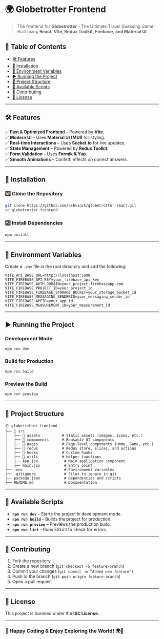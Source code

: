 # 🌍 Globetrotter Frontend

> The frontend for **Globetrotter** - The Ultimate Travel Guessing Game!  
> Built using **React, Vite, Redux Toolkit, Firebase, and Material UI**.

## 📌 Table of Contents

- [🛠️ Features](#features)
- [🚀 Installation](#installation)
- [📌 Environment Variables](#environment-variables)
- [▶️ Running the Project](#running-the-project)
- [📂 Project Structure](#project-structure)
- [📌 Available Scripts](#available-scripts)
- [🤝 Contributing](#contributing)
- [📜 License](#license)

---

## 🛠️ Features

✅ **Fast & Optimized Frontend** – Powered by **Vite**.  
✅ **Modern UI** – Uses **Material UI (MUI)** for styling.  
✅ **Real-time Interactions** – Uses **Socket.io** for live updates.  
✅ **State Management** – Powered by **Redux Toolkit**.  
✅ **Form Validation** – Uses **Formik & Yup**.  
✅ **Smooth Animations** – Confetti effects on correct answers.

---

## 🚀 Installation

### 1️⃣ Clone the Repository

```sh
git clone https://github.com/ashvinck/globetrotter-react.git
cd globetrotter-frontend
```

### 2️⃣ Install Dependencies

```sh
npm install
```

---

## 📌 Environment Variables

Create a `.env` file in the root directory and add the following:

```env
VITE_API_BASE_URL=http://localhost:5000
VITE_FIREBASE_API_KEY=your_firebase_api_key
VITE_FIREBASE_AUTH_DOMAIN=your_project.firebaseapp.com
VITE_FIREBASE_PROJECT_ID=your_project_id
VITE_FIREBASE_FIREBASE_STORAGE_BUCKET=your_storage_bucket_id
VITE_FIREBASE_MESSAGING_SENDERID=your_messaging_sender_id
VITE_FIREBASE_APPID=your_app_id
VITE_FIREBASE_MEASUREMENT_ID=your_measurement_id
```

---

## ▶️ Running the Project

### Development Mode

```sh
npm run dev
```

### Build for Production

```sh
npm run build
```

### Preview the Build

```sh
npm run preview
```

---

## 📂 Project Structure

```
📦 globetrotter-frontend
├── 📂 src
│   ├── 📂 assets          # Static assets (images, icons, etc.)
│   ├── 📂 components      # Reusable UI components
│   ├── 📂 pages           # Page-level components (Home, Game, etc.)
│   ├── 📂 redux           # Redux store, slices, and actions
│   ├── 📂 hooks           # Custom hooks
│   ├── 📂 utils           # Helper functions
│   ├── App.jsx            # Main application component
│   ├── main.jsx           # Entry point
├── .env                   # Environment variables
├── .gitignore             # Files to ignore in git
├── package.json           # Dependencies and scripts
├── README.md              # Documentation
```

---

## 📌 Available Scripts

- **`npm run dev`** – Starts the project in development mode.
- **`npm run build`** – Builds the project for production.
- **`npm run preview`** – Previews the production build.
- **`npm run lint`** – Runs ESLint to check for errors.

---

## 🤝 Contributing

1. Fork the repository
2. Create a new branch (`git checkout -b feature-branch`)
3. Commit your changes (`git commit -m "Added new feature"`)
4. Push to the branch (`git push origin feature-branch`)
5. Open a pull request

---

## 📜 License

This project is licensed under the **ISC License**.

---

### 🚀 Happy Coding & Enjoy Exploring the World! 🌍🎉
